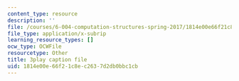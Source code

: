 ```yaml
---
content_type: resource
description: ''
file: /courses/6-004-computation-structures-spring-2017/1814e00e66f21c8ec2637d2db0bbc1cb_Fi62zvlY2o4.srt
file_type: application/x-subrip
learning_resource_types: []
ocw_type: OCWFile
resourcetype: Other
title: 3play caption file
uid: 1814e00e-66f2-1c8e-c263-7d2db0bbc1cb
---
```

